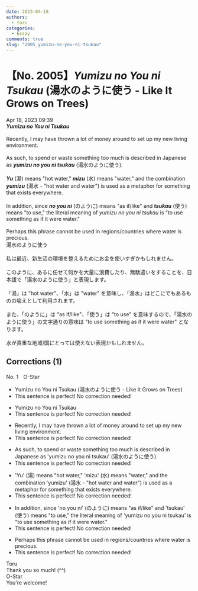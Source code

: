 ```yaml
---
date: 2023-04-18
authors:
  - toru
categories:
  - Essay
comments: true
slug: "2005_yumizu-no-you-ni-tsukau"
---
```


# 【No. 2005】<strong><em>Yumizu no You ni Tsukau</strong></em> (湯水のように使う - Like It Grows on Trees)
<div class="date">Apr 18, 2023 09:39</div>
<div id="post"><div id="body_show_ori">
<strong><em>Yumizu no You ni Tsukau</strong></em><br/><br/>Recently, I may have thrown a lot of money around to set up my new living environment.<br/><br/>As such, to spend or waste something too much is described in Japanese as <strong><em>yumizu no you ni tsukau</em></strong> (湯水のように使う).<br/><br/><strong><em>Yu</em></strong> (湯) means "hot water," <strong><em>mizu</em></strong> (水) means "water," and the combination <strong><em>yumizu</em></strong> (湯水 - "hot water and water") is used as a metaphor for something that exists everywhere.<br/><br/>In addition, since <strong><em>no you ni</em></strong> (のように) means "as if/like" and <strong><em>tsukau</em></strong> (使う) means "to use," the literal meaning of <em>yumizu no you ni tsukau</em> is "to use something as if it were water."<br/><br/>Perhaps this phrase cannot be used in regions/countries where water is precious.
</div></div>

<!-- more -->

<div id="post_ja"><div id="body_show_mo">
湯水のように使う<br/><br/>私は最近、新生活の環境を整えるためにお金を使いすぎかもしれません。<br/><br/>このように、あるに任せて何かを大量に浪費したり、無駄遣いをすることを、日本語で「湯水のように使う」と表現します。<br/><br/>「湯」は "hot water"、「水」は "water" を意味し、「湯水」はどこにでもあるものの喩えとして利用されます。<br/><br/>また、「のように」は "as if/like"、「使う」は "to use" を意味するので、「湯水のように使う」の文字通りの意味は "to use something as if it were water" となります。<br/><br/>水が貴重な地域/国にとっては使えない表現かもしれません。
</div></div>

## Corrections (1)
<div id="block"><div class="first_name"> No. 1　<span class="just_name">O-Star</span></div><div id="block2">
<ul class="correction_field">
<li class="incorrect">Yumizu no You ni Tsukau (湯水のように使う - Like It Grows on Trees)</li>
<li class="corrected perfect">This sentence is perfect! No correction needed!</li>
</ul>
<ul class="correction_field">
<li class="incorrect">Yumizu no You ni Tsukau</li>
<li class="corrected perfect">This sentence is perfect! No correction needed!</li>
</ul>
<ul class="correction_field">
<li class="incorrect">Recently, I may have thrown a lot of money around to set up my new living environment.</li>
<li class="corrected perfect">This sentence is perfect! No correction needed!</li>
</ul>
<ul class="correction_field">
<li class="incorrect">As such, to spend or waste something too much is described in Japanese as 'yumizu no you ni tsukau' (湯水のように使う).</li>
<li class="corrected perfect">This sentence is perfect! No correction needed!</li>
</ul>
<ul class="correction_field">
<li class="incorrect">'Yu' (湯) means "hot water," 'mizu' (水) means "water," and the combination 'yumizu' (湯水 - "hot water and water") is used as a metaphor for something that exists everywhere.</li>
<li class="corrected perfect">This sentence is perfect! No correction needed!</li>
</ul>
<ul class="correction_field">
<li class="incorrect">In addition, since 'no you ni' (のように) means "as if/like" and 'tsukau' (使う) means "to use," the literal meaning of 'yumizu no you ni tsukau' is "to use something as if it were water."</li>
<li class="corrected perfect">This sentence is perfect! No correction needed!</li>
</ul>
<ul class="correction_field">
<li class="incorrect">Perhaps this phrase cannot be used in regions/countries where water is precious.</li>
<li class="corrected perfect">This sentence is perfect! No correction needed!</li>
</ul>
</div><div class="name"><span class="just_name">Toru</span><br>
Thank you so much! (^^)
</div>
<div class="name"><span class="just_name">O-Star</span><br>
You're welcome!
</div>
</div>
